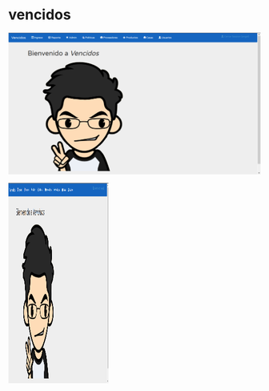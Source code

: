 # vencidos
![Bienvenida](https://raw.githubusercontent.com/angelleoneltorrelopez/vencidos/master/images/01.png)

<img src="https://raw.githubusercontent.com/angelleoneltorrelopez/vencidos/master/images/01.png" width="200" height="400" />
